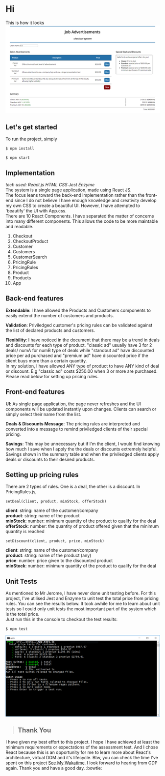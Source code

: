 # Hi
This is how it looks
![mainscreenshot](https://github.com/tzeweiwee/ads-checkout-react/blob/master/images/main_screenshot.PNG "Screenshot")
## Let's get started
To run the project, simply
```
$ npm install
```
```
$ npm start
```
## Implementation
*tech used: React.js HTML CSS Jest Enzyme* <br>
The system is a single page application, made using React JS. <br>
The focus leans toward the back-end implementation rather than the front-end since I do not believe I have enough knowledge and creativity develop my own CSS to create a beautiful UI. However, I have attempted to 'beautify' the UI with App.css. <br>
There are 10 React Components. 
I have separated the matter of concerns into many different components. This allows the code to be more maintable and readable.<br>
1. Checkout
2. CheckoutProduct
3. Customer
4. Customers
5. CustomerSearch
6. PricingRule
7. PricingRules
8. Product
9. Products
10. App

## Back-end features
**Extendable**: I have allowed the Products and Customers components to easily extend the number of customers and products.

**Validation**: Priviledged customer's pricing rules can be validated against the list of declared products and customers.

**Flexibility**: I have noticed in the document that there may be a trend in deals and discounts for each type of product. "classic ad" usually have 3 for 2 deals/ numA for numB type of deals while "standout ad" have discounted price per ad purchased and "premium ad" have discounted price if the client buys more than a certain quantity. <br> In my solution, I have allowed ANY type of product to have ANY kind of deal or discount. E.g "classic ad" costs $250.00 when 3 or more are purchased. Please read below for setting up pricing rules.

## Front-end features
**UI**: As single page application, the page never refreshes and the UI components will be updated instantly upon changes. Clients can search or simply select their name from the list.

**Deals & Discounts Message**: The pricing rules are interpreted and converted into a message to remind priviledged clients of their special pricing.

**Savings**: This may be unnecessary but if I'm the client, I would find knowing how much I save when I apply the the deals or discounts extremely helpful. Savings shown in the summary table and when the priviledged clients apply deals or discounts to their desired products.

## Setting up pricing rules
There are 2 types of rules. One is a deal, the other is a discount.
In PricingRules.js,
```
setDeal(client, product, minStock, offerStock)
```
**client**: string: name of the customer/company <br>
**product**: string: name of the product<br>
**minStock**: number: minimum quantity of the product to qualify for the deal<br>
**offerStock**: number: the quantity of product offered given that the minimum quantity is reached
```
setDiscount(client, product, price, minStock)
```
**client**: string: name of the customer/company <br>
**product**: string: name of the product (any) <br>
**price**: number: price given to the discounted product <br>
**minStock**: number: minimum quantity of the product to qualify for the deal

## Unit Tests
As mentioned to Mr Jerome, I have never done unit testing before. For this project, I've utilised Jest and Enzyme to unit test the total price from pricing rules. You can see the results below.
It took awhile for me to learn about unit tests so I could only unit tests the most important part of the system which is the total price.<br> 
Just run this in the console to checkout the test results: 
```
$ npm test
```
![testresults](https://github.com/tzeweiwee/ads-checkout-react/blob/master/images/test_data.PNG "Test Results (src\__tests__\App.test.js)")

> ## Thank You <br>
I have given my best effort to this project. I hope I have achieved at least the minimum requirements or expectations of the assessment test. And I chose React because this is an opportunity for me to learn more about React's architecture, virtual DOM and it's lifecycle. Btw, you can check the time I've spent on this project [See My Wakatime](https://wakatime.com/@tzeweiwee/projects/lquatgtuis?start=2017-04-07&end=2017-04-13). I look forward to hearing from GDP again. Thank you and have a good day. :bowtie:



